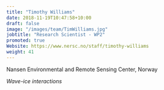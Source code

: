 ```yaml
---
title: "Timothy Williams"
date: 2018-11-19T10:47:58+10:00
draft: false
image: "/images/team/TimWilliams.jpg"
jobtitle: "Research Scientist - WP2"
promoted: true
Website: https://www.nersc.no/staff/timothy-williams
weight: 41
---
```


Nansen Environmental and Remote Sensing Center, Norway

*Wave-ice interactions*
